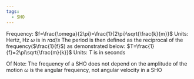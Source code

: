 ```yaml
---
tags:
  - SHO
---
```

Frequency: $f=\frac{\omega}{2\pi}=\frac{1}{2\pi}\sqrt{\frac{k}{m}}$
Units: Hertz, Hz
$\omega$ is in $rad/s$
The period is then defined as the reciprocal of the frequency($\frac{1}{f}$) as demonstrated below:
$T=\frac{1}{f}=2\pi\sqrt{\frac{m}{k}}$
Units:
$T$ is in seconds

Of Note:
The frequency of a SHO does not depend on the amplitude of the motion
$\omega$ is the angular frequency, not angular velocity in a SHO

